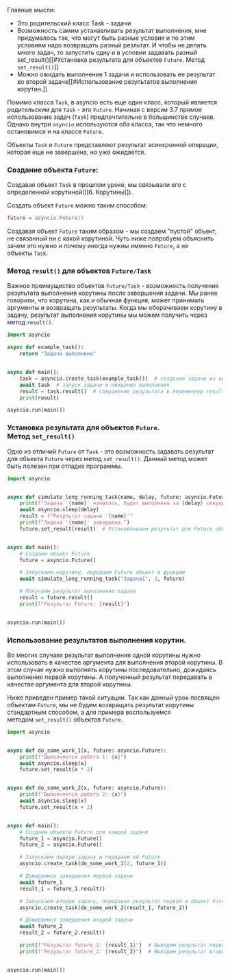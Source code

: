 Главные мысли:
- Это родительский класс Task - задачи
- Возможность самим устанавливать результат выполнения, мне придумалось так, что могут быть разные условия и по этим условиям надо возвращать разный резльтат. И чтобы не делать много задач, то запустить одну и в условии задавать разный set_result()[[#Установка результата для объектов `Future`. Метод `set_result()`]]
- Можно ожидать выполнение 1 задачи и использовать ее результат во второй задаче[[#Использование результатов выполнения корутин.]]


Помимо класса `Task`, в asyncio есть еще один класс, который является родительским для `Task` - это `Future`. Начиная с версии 3.7 прямое использование задач (`Task`) предпочтительно в большинстве случаев. Однако внутри `asyncio` используются оба класса, так что немного остановимся и на классе `Future`. 

Объекты `Task` и `Future` представляют результат асинхронной операции, которая еще не завершена, но уже ожидается.


### Создание объекта `Future`:

Создавая объект `Task` в прошлом уроке, мы связывали его с определенной корутиной([[6. Корутины]]). 


Создать объект `Future` можно таким способом: 

```ini
future = asyncio.Future() 
```

Создавая объект `Future` таким образом - мы создаем "пустой" объект, не связанный ни с какой корутиной. Чуть ниже попробуем объяснить зачем это нужно и почему иногда нужны именно `Future`, а не объекты `Task`.


### Метод `result()` для объектов `Future/Task`

Важное преимущество объектов `Future/Task` - возможность получения результата выполнения корутины после завершения задачи. Мы ранее говорили, что корутина, как и обычная функция, может принимать аргументы и возвращать результаты. Когда мы оборачиваем корутину в задачу, результат выполнения корутины мы можем получить через метод `result()`.

```python
import asyncio

async def example_task():
    return "Задача выполнена"


async def main():
    task = asyncio.create_task(example_task())  # создание задачи из корутины example_task()
    await task  # запуск задачи и ожидание выполнения
    result = task.result()  # сохранение результата в переменную result
    print(result)

asyncio.run(main())
```

### Установка результата для объектов `Future`. Метод `set_result()`

Одно из отличий `Future` от `Task` - это возможность задавать результат для объекта `Future` через метод `set_result()`. Данный метод может быть полезен при отладке программы.

```python
import asyncio


async def simulate_long_running_task(name, delay, future: asyncio.Future):
    print(f"Задача '{name}' началась, будет выполнена за {delay} секунд.")
    await asyncio.sleep(delay)
    result = f"Результат задачи '{name}'"
    print(f"Задача '{name}' завершена.")
    future.set_result(result)  # Устанавливаем результат для Future объекта


async def main():
    # Создаем объект Future
    future = asyncio.Future()

    # Запускаем корутину, передаем Future объект в функцию
    await simulate_long_running_task("Задача1", 3, future)

    # Получаем результат выполнения задачи
    result = future.result()
    print(f"Результат Future: {result}")


asyncio.run(main())
```



### Использование результатов выполнения корутин.

Во многих случаях результат выполнения одной корутины нужно использовать в качестве аргумента для выполнения второй корутины. В этом случае нужно выполнять корутины последовательно, дожидаясь выполнения первой корутины. А полученный результат передавать в качестве аргумента для второй корутины. 

Ниже приведен пример такой ситуации. Так как данный урок посвящен объектам `Future`, мы не будем возвращать результат корутины стандартным способом, а для примера воспользуемся методом `set_result()` объектов `Future`. 

```python
import asyncio


async def do_some_work_1(x, future: asyncio.Future):
    print(f"Выполняется работа 1: {x}")
    await asyncio.sleep(x)
    future.set_result(x * 2)


async def do_some_work_2(x, future: asyncio.Future):
    print(f"Выполняется работа 2: {x}")
    await asyncio.sleep(x)
    future.set_result(x + 2)


async def main():
    # Создаем объекты Future для каждой задачи
    future_1 = asyncio.Future()
    future_2 = asyncio.Future()

    # Запускаем первую задачу и передаем ей Future
    asyncio.create_task(do_some_work_1(2, future_1))

    # Дожидаемся завершения первой задачи
    await future_1
    result_1 = future_1.result()

    # Запускаем вторую задачу, передавая результат первой и объект Future
    asyncio.create_task(do_some_work_2(result_1, future_2))

    # Дожидаемся завершения второй задачи
    await future_2
    result_2 = future_2.result()

    print(f"Результат future_1: {result_1}")  # Выводим результат первой задачи
    print(f"Результат future_2: {result_2}")  # Выводим результат второй задачи


asyncio.run(main())
```